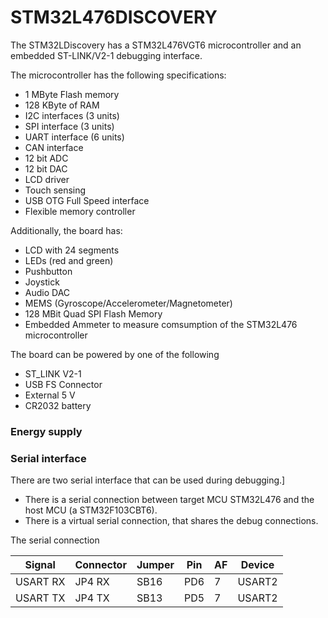STM32L476DISCOVERY
====================

The STM32LDiscovery has a STM32L476VGT6 microcontroller and an embedded ST-LINK/V2-1 debugging interface.

The microcontroller has the following specifications:

* 1 MByte Flash memory
* 128 KByte of RAM
* I2C interfaces (3 units)
* SPI interface (3 units)
* UART interface (6 units)
* CAN interface
* 12 bit ADC
* 12 bit DAC
* LCD driver
* Touch sensing
* USB OTG Full Speed interface
* Flexible memory controller

Additionally, the board has:

* LCD with 24 segments
* LEDs (red and green)
* Pushbutton
* Joystick
* Audio DAC
* MEMS (Gyroscope/Accelerometer/Magnetometer)
* 128 MBit Quad SPI Flash Memory
* Embedded Ammeter to measure comsumption of the STM32L476 microcontroller

The board can be powered by one of the following

* ST_LINK V2-1
* USB FS Connector
* External 5 V
* CR2032 battery

### Energy supply

### Serial interface

There are two serial interface that can be used during debugging.]

* There is a serial connection between target MCU STM32L476 and the host MCU (a STM32F103CBT6).
* There is a virtual serial connection, that shares the debug connections.

The serial connection

Signal      | Connector |  Jumper   |   Pin     |  AF  |  Device       |
------------|-----------|-----------|-----------|------|---------------|
USART RX    |  JP4 RX   |  SB16     |   PD6     |  7   |   USART2      |   
USART TX    |  JP4 TX   |  SB13     |   PD5     |  7   |   USART2      |
 

